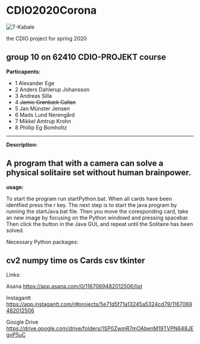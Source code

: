 # CDIO2020Corona

![7-Kabale](https://www.spilsolitaire.dk/uploads/thumbnails/solitaire_classic_big.jpg)

the CDIO project for spring 2020

group 10 on 62410 CDIO-PROJEKT course
------------------------------------------------------
**Particapents:**

* 1 Alexander Ege
* 2 Anders Dahlerup Johansson
* 3 Andreas Silla
* 4 ~~Jamie Grønbæk Callan~~
* 5 Jan Münster Jensen
* 6 Mads Lund Nerengård
* 7 Mikkel Amtrup Krohn
* 8 Phillip Eg Bomholtz
-------------------------------------------------------
**Description:**

A program that with a camera can solve a physical
solitaire set without human brainpower.
-------------------------------------------------------
**usage:**

To start the program run startPython.bat. When all cards have been identfied press the r key.
The next step is to start the java program by running the startJava.bat file. Then you move the coresponding card, take an new image by focusing on the Python windowd and pressing spacebar. Then click the button in the Java GUI, and repeat until the Solitaire has been solved.  



Necessary Python packages:

cv2
numpy
time
os
Cards
csv
tkinter
-------------------------------------------------------


Links:

Asana
https://app.asana.com/0/1167069482012506/list

Instagantt
https://app.instagantt.com/r#projects/5e71d5f71a13245a5324cd79/1167069482012506

Google Drive
https://drive.google.com/drive/folders/1SP0ZwmR7mOAbenM19TVPN648JEgvP5uC

